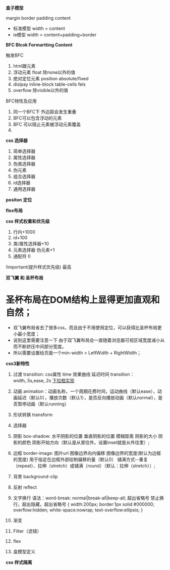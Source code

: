 __盒子模型__

margin border padding content

+ 标准模型 width = content
+ ie模型  width = content+padding+border



__BFC Blcok Formartting Content__


触发BFC

1. html跟元素
2. 浮动元素 float 除none以外的值
3. 绝对定位元素 position absolute/fixed
4. dislpay inline-block table-cells felx
5. overflow 除visible以外的值

BFC特性及应用

1. 同一个BFC下 外边距会发生重叠
2. BFC可以包含浮动的元素
3. BFC 可以阻止元素被浮动元素覆盖
4. 


__css 选择器__

1. 简单选择器
2. 属性选择器
3. 伪类选择器
4. 伪元素
5. 组合选择器
6. id选择器
7. 通用选择器

__positon 定位__



__flex布局__


__css 样式权重和优先级__ 

1. 行内+1000
2. id+100
3. 类/属性选择器+10
4. 元素选择器 伪元素+1
5. 通配符 0

!important(提升样式优先级) 最高

__双飞翼 和  圣杯布局__ 

# 圣杯布局在DOM结构上显得更加直观和自然；
+ 双飞翼布局省去了很多css，而且由于不用使用定位，可以获得比圣杯布局更小最小宽度；
+ 说到这里需要注意一下  由于双飞翼布局会一直随着浏览器可视区域宽度减小从而不断挤压中间部分宽度。
+ 所以需要设置给页面一个min-width > LeftWidth + RightWidth；

__css3新特性__

1. 过渡  transition: css属性 time  效果曲线  延迟时间 
   transition：width,.5s,ease,.2s
    [下拉框实现](https://segmentfault.com/a/1190000010780991)

2. 动画 
   animation：动画名称，一个周期花费时间，运动曲线（默认ease），动画延迟（默认0），播放次数（默认1），是否反向播放动画（默认normal），是否暂停动画（默认running）

3. 形状转换 transform

4. 选择器


5. 阴影 box-shadow: 水平阴影的位置 垂直阴影的位置 模糊距离 阴影的大小 阴影的颜色 阴影开始方向（默认是从里往外，设置inset就是从外往里）;



6. 边框 border-image: 图片url 图像边界向内偏移 图像边界的宽度(默认为边框的宽度) 用于指定在边框外部绘制偏移的量（默认0） 铺满方式--重复（repeat）、拉伸（stretch）或铺满（round）（默认：拉伸（stretch））;

7. 背景 background-clip

8. 反射 reflect

9. 文字换行 语法：word-break: normal|break-all|keep-all;
    超出省略号
    禁止换行，超出隐藏，超出省略号
    {
      width:200px; 
      border:1px solid #000000;
      overflow:hidden;
      white-space:nowrap; 
      text-overflow:ellipsis;
    }

12. 渐变

13. Filter（滤镜）

14. flex 
17. 盒模型定义

__css 样式隔离__





